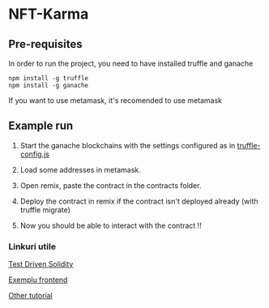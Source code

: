 # NFT-Karma

## Pre-requisites

In order to run the project, you need to have installed truffle and ganache
```
npm install -g truffle
npm install -g ganache
```
If you want to use metamask, it's recomended to use metamask

## Example run

1. Start the ganache blockchains with the settings configured as in [truffle-config.js](./Backend/truffle-config.js)

2. Load some addresses in metamask.

3. Open remix, paste the contract in the contracts folder.

4. Deploy the contract in remix if the contract isn't deployed already (with truffle migrate)

5. Now you should be able to interact with the contract !!


### Linkuri utile

[Test Driven Solidity](https://medium.com/oli-systems/test-driven-solidity-with-truffle-e4beaa2bd194)

[Exemplu frontend](https://stackoverflow.com/questions/53190441/javascript-web3js-frontend)

[Other tutorial](https://medium.com/swlh/develop-test-and-deploy-your-first-ethereum-smart-contract-with-truffle-14e8956d69fc)